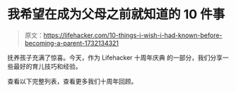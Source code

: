 # 我希望在成为父母之前就知道的 10 件事

> 原文：<https://lifehacker.com/10-things-i-wish-i-had-known-before-becoming-a-parent-1732134321>

抚养孩子充满了惊喜。今天，作为 Lifehacker 十周年庆典 的一部分，我们分享一些最好的育儿技巧和经验。



查看以下完整列表，查看更多我们十周年回顾。